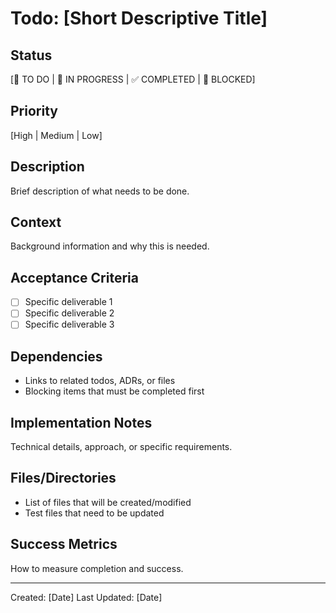 # Todo: [Short Descriptive Title]

## Status
[🔴 TO DO | 🚧 IN PROGRESS | ✅ COMPLETED | 🔶 BLOCKED]

## Priority
[High | Medium | Low]

## Description
Brief description of what needs to be done.

## Context
Background information and why this is needed.

## Acceptance Criteria
- [ ] Specific deliverable 1
- [ ] Specific deliverable 2
- [ ] Specific deliverable 3

## Dependencies
- Links to related todos, ADRs, or files
- Blocking items that must be completed first

## Implementation Notes
Technical details, approach, or specific requirements.

## Files/Directories
- List of files that will be created/modified
- Test files that need to be updated

## Success Metrics
How to measure completion and success.

---
Created: [Date]
Last Updated: [Date]

